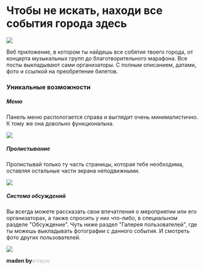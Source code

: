 <h1>Чтобы не искать, находи все события города здесь</h1>
<img src="app/img/gitpreview/preview.png">


Веб приложение, в котором ты найдешь все собятия твоего города, от концерта музыкальных групп до благотворительного марафона. 
Все посты выкладывают сами организаторы. С полным описанием, датами, фото и ссылкой на преобретение билетов.


<h3>Уникальные возможности</h3>

<h5>Меню</h5>

Панель меню распологается справа и выглядит очень минималистично. К тому же она довольно функциональна.

<img src="app/img/gitpreview/menu.png">


<h5>Пролистывание</h5>

Пролистывай только ту часть страницы, которая тебе необходима, оставляя остальные части экрана неподвижными.

<img src="app/img/gitpreview/eventspw.png">


<h5>Система обсуждений</h5>

Вы всегда можете рассказать свои впечатления о мероприятии или его организаторах, а также спросить у них что-либо, в специальном разделе "Обсуждение". Чуть ниже раздел "Галерея пользователей", где ты можешь выкладывать фотографии с данного события. И смотреть фото других пользователей.

<img src="app/img/gitpreview/comments.png">




<span style="font-weight: bolder;">maden by</span><span style="font-weight: lighter;">anraow</span>